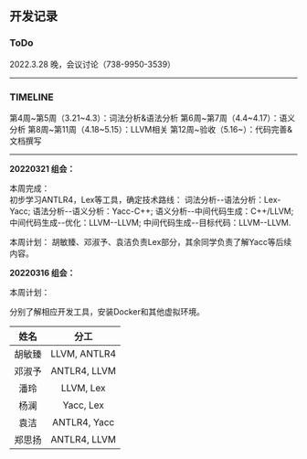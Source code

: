 ## 开发记录

### ToDo

2022.3.28 晚，会议讨论（738-9950-3539）

---

### TIMELINE

第4周~第5周（3.21~4.3）：词法分析&语法分析
第6周~第7周（4.4~4.17）：语义分析
第8周~第11周（4.18~5.15）：LLVM相关
第12周~验收（5.16~）：代码完善&文档撰写

---

**20220321 组会：**

本周完成：  
初步学习ANTLR4，Lex等工具，确定技术路线：
词法分析--语法分析：Lex-Yacc;
语法分析--语义分析：Yacc-C++;
语义分析--中间代码生成：C++/LLVM;
中间代码生成--优化：LLVM--LLVM;
中间代码生成--目标代码：LLVM--LLVM.

本周计划：
胡敏臻、邓淑予、袁洁负责Lex部分，其余同学负责了解Yacc等后续内容。


**20220316 组会：**

本周计划：

分别了解相应开发工具，安装Docker和其他虚拟环境。

|  姓名  |     分工      |
| :----: | :-----------: |
| 胡敏臻 | LLVM, ANTLR4 |
| 邓淑予 | ANTLR4, LLVM |
|  潘玲  |   LLVM, Lex   |
|  杨澜  |   Yacc, Lex   |
|  袁洁  | ANTLR4, Yacc |
| 郑思扬 | ANTLR4, LLVM |

